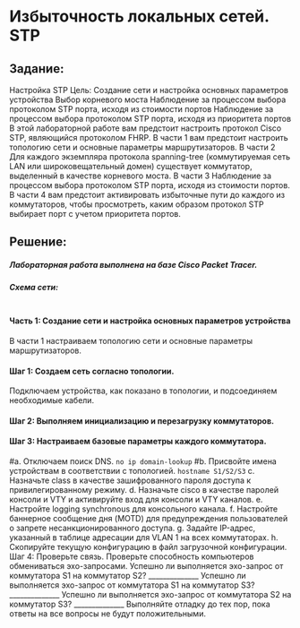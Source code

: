# Избыточность локальных сетей. STP

##  Задание:
Настройка STP
Цель: Создание сети и настройка основных параметров устройства
Выбор корневого моста
Наблюдение за процессом выбора протоколом STP порта, исходя из стоимости портов
Наблюдение за процессом выбора протоколом STP порта, исходя из приоритета портов
В этой лабораторной работе вам предстоит настроить протокол Cisco STP, являющийся протоколом FHRP.
В части 1 вам предстоит настроить топологию сети и основные параметры маршрутизаторов.
В части 2 Для каждого экземпляра протокола spanning-tree (коммутируемая сеть LAN или широковещательный домен) существует коммутатор, выделенный в качестве корневого моста.
В части 3 Наблюдение за процессом выбора протоколом STP порта, исходя из стоимости портов.
В части 4 вам предстоит активировать избыточные пути до каждого из коммутаторов, чтобы просмотреть, каким образом протокол STP выбирает порт с учетом приоритета портов.

##  Решение:

##### Лабораторная работа выполнена на базе Cisco Packet Tracer.

##### Схема сети:

![]()

#### Часть 1:	Создание сети и настройка основных параметров устройства

В части 1 настраиваем топологию сети и основные параметры маршрутизаторов.
#### Шаг 1:	Создаем сеть согласно топологии.
Подключаем устройства, как показано в топологии, и подсоединяем необходимые кабели.
#### Шаг 2:	Выполняем инициализацию и перезагрузку коммутаторов.
#### Шаг 3:	Настраиваем базовые параметры каждого коммутатора.
#a.	Отключаем поиск DNS.
`no ip domain-lookup`
#b.	Присвойте имена устройствам в соответствии с топологией.
`hostname S1/S2/S3`
c.	Назначьте class в качестве зашифрованного пароля доступа к привилегированному режиму.
d.	Назначьте cisco в качестве паролей консоли и VTY и активируйте вход для консоли и VTY каналов.
e.	Настройте logging synchronous для консольного канала.
f.	Настройте баннерное сообщение дня (MOTD) для предупреждения пользователей о запрете несанкционированного доступа.
g.	Задайте IP-адрес, указанный в таблице адресации для VLAN 1 на всех коммутаторах.
h.	Скопируйте текущую конфигурацию в файл загрузочной конфигурации.
Шаг 4:	Проверьте связь.
Проверьте способность компьютеров обмениваться эхо-запросами.
Успешно ли выполняется эхо-запрос от коммутатора S1 на коммутатор S2?	______________
Успешно ли выполняется эхо-запрос от коммутатора S1 на коммутатор S3?	______________
Успешно ли выполняется эхо-запрос от коммутатора S2 на коммутатор S3?	______________
Выполняйте отладку до тех пор, пока ответы на все вопросы не будут положительными.
